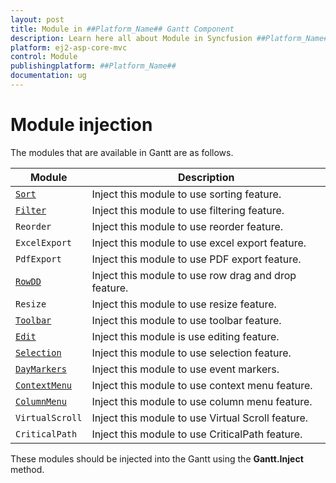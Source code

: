 ```yaml
---
layout: post
title: Module in ##Platform_Name## Gantt Component
description: Learn here all about Module in Syncfusion ##Platform_Name## Gantt component of Syncfusion Essential JS 2 and more.
platform: ej2-asp-core-mvc
control: Module
publishingplatform: ##Platform_Name##
documentation: ug
---
```



# Module injection

The modules that are available in Gantt are as follows.

| Module | Description |
|------|-------------|
| [`Sort`](../api/gantt/sort)| Inject this module to use sorting feature.|
| [`Filter`](../api/gantt/filter)| Inject this module to use filtering feature.|
| `Reorder` | Inject this module to use reorder feature.|
| `ExcelExport` | Inject this module to use excel export feature.|
| `PdfExport`| Inject this module to use PDF export feature.|
| [`RowDD`](../api/gantt/rowDD)| Inject this module to use row drag and drop feature.|
| `Resize`| Inject this module to use resize feature.|
| [`Toolbar`](../api/gantt/#toolbar)| Inject this module to use toolbar feature.|
| [`Edit`](../api/gantt/edit)| Inject this module is use editing feature.|
| [`Selection`](../api/gantt/selection)| Inject this module to use selection feature.|
| [`DayMarkers`](../api/gantt/dayMarkers)| Inject this module to use event markers.|
| [`ContextMenu`](https://ej2.syncfusion.com/documentation/api/gantt/contextMenu/)| Inject this module to use context menu feature.|
| [`ColumnMenu`](../api/gantt/columnMenu)| Inject this module to use column menu feature.|
| `VirtualScroll`| Inject this module to use Virtual Scroll feature.|
| `CriticalPath`| Inject this module to use CriticalPath feature.|


These modules should be injected into the Gantt using the **Gantt.Inject** method.